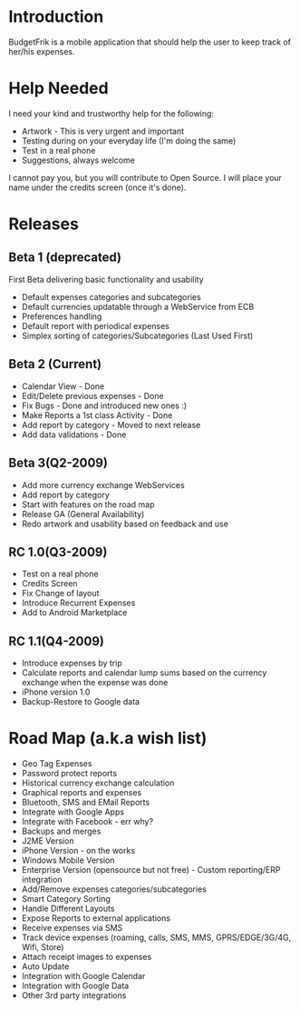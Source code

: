 # Introduction #

BudgetFrik is a mobile application that should help the user to keep track of her/his expenses.

# Help Needed #

I need your kind and trustworthy help for the following:

  * Artwork - This is very urgent and important
  * Testing during on your everyday life (I'm doing the same)
  * Test in a real phone
  * Suggestions, always welcome

I cannot pay you, but you will contribute to Open Source. I will place your name under the credits screen (once it's done).

# Releases #

## Beta 1 (deprecated) ##

First Beta delivering basic functionality and usability


  * Default expenses categories and subcategories
  * Default currencies updatable through a WebService from ECB
  * Preferences handling
  * Default report with periodical expenses
  * Simplex sorting of categories/Subcategories (Last Used First)


## Beta 2 (Current) ##

  * Calendar View - Done
  * Edit/Delete previous expenses - Done
  * Fix Bugs - Done and introduced new ones :)
  * Make Reports a 1st class Activity - Done
  * Add report by category - Moved to next release
  * Add data validations - Done

## Beta 3(Q2-2009) ##

  * Add more currency exchange WebServices
  * Add report by category
  * Start with features on the road map
  * Release GA (General Availability)
  * Redo artwork and usability based on feedback and use

## RC 1.0(Q3-2009) ##

  * Test on a real phone
  * Credits Screen
  * Fix Change of layout
  * Introduce Recurrent Expenses
  * Add to Android Marketplace

## RC 1.1(Q4-2009) ##

  * Introduce expenses by trip
  * Calculate reports and calendar lump sums based on the currency exchange when the expense was done
  * iPhone version 1.0
  * Backup-Restore to Google data


# Road Map (a.k.a wish list) #

  * Geo Tag Expenses
  * Password protect reports
  * Historical currency exchange calculation
  * Graphical reports and expenses
  * Bluetooth, SMS and EMail Reports
  * Integrate with Google Apps
  * Integrate with Facebook - err why?
  * Backups and merges
  * J2ME Version
  * iPhone Version - on the works
  * Windows Mobile Version
  * Enterprise Version (opensource but not free) - Custom reporting/ERP integration
  * Add/Remove expenses categories/subcategories
  * Smart Category Sorting
  * Handle Different Layouts
  * Expose Reports to external applications
  * Receive expenses via SMS
  * Track device expenses (roaming, calls, SMS, MMS, GPRS/EDGE/3G/4G, Wifi, Store)
  * Attach receipt images to expenses
  * Auto Update
  * Integration with Google Calendar
  * Integration with Google Data
  * Other 3rd party integrations